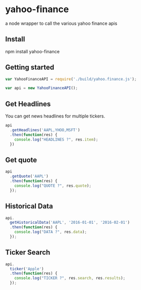 # yahoo-finance

a node wrapper to call the various yahoo finance apis

## Install

npm install yahoo-finance

## Getting started

```js
var YahooFinanceAPI = require('./build/yahoo.finance.js');

var api = new YahooFinanceAPI();
```

## Get Headlines

You can get news headlines for multiple tickers.

```js
api
  .getHeadlines('AAPL,YHOO,MSFT')
  .then(function(res) {
    console.log("HEADLINES ?", res.item);
  })
```

## Get quote

```js
api
  .getQuote('AAPL')
  .then(function(res) {
    console.log("QUOTE ?", res.quote);
  });
```

## Historical Data

```js
api.
  getHistoricalData('AAPL', '2016-01-01', '2016-02-01')
  .then(function(res) {
    console.log("DATA ?", res.data);
  });
```

## Ticker Search

```js
api.
  ticker('Apple')
  .then(function(res) {
    console.log("TICKER ?", res.search, res.results);
  });
```
